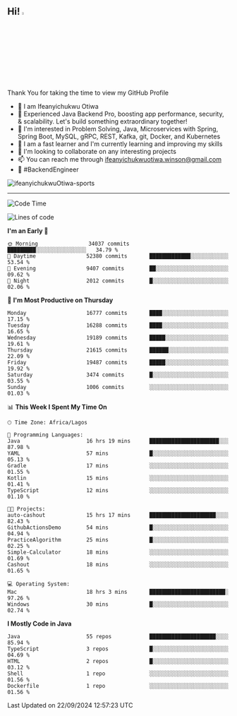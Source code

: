 <!-- BLOG-POST-LIST:START --><!-- BLOG-POST-LIST:END -->

## Hi! <img src="https://media.giphy.com/media/hvRJCLFzcasrR4ia7z/giphy.gif" width="4%"> 

Thank You for taking the time to view my GitHub Profile

- 👋 I am Ifeanyichukwu Otiwa
- 🚀 Experienced Java Backend Pro, boosting app performance, security, & scalability. Let's build something extraordinary together!
- 👀 I'm interested in Problem Solving, Java, Microservices with Spring, Spring Boot, MySQL, gRPC, REST, Kafka, git, Docker, and Kubernetes
- 🌱 I am a fast learner and I'm currently learning and improving my skills
- 💞️ I'm looking to collaborate on any interesting projects
- 📫 You can reach me through ifeanyichukwuotiwa.winson@gmail.com
- 🚀 #BackendEngineer

<p align="left" marginTop="10px"> <img src="https://komarev.com/ghpvc/?username=ifeanyichukwuOtiwa-sports&label=Profile%20views&color=0e75b6&style=for-the-badge" alt="ifeanyichukwuOtiwa-sports" /> </p>

***

<!--START_SECTION:waka-->
![Code Time](http://img.shields.io/badge/Code%20Time-2%2C913%20hrs%2014%20mins-blue)

![Lines of code](https://img.shields.io/badge/From%20Hello%20World%20I%27ve%20Written-23.9%20million%20lines%20of%20code-blue)

**I'm an Early 🐤** 

```text
🌞 Morning                34037 commits       █████████░░░░░░░░░░░░░░░░   34.79 % 
🌆 Daytime                52380 commits       █████████████░░░░░░░░░░░░   53.54 % 
🌃 Evening                9407 commits        ██░░░░░░░░░░░░░░░░░░░░░░░   09.62 % 
🌙 Night                  2012 commits        █░░░░░░░░░░░░░░░░░░░░░░░░   02.06 % 
```
📅 **I'm Most Productive on Thursday** 

```text
Monday                   16777 commits       ████░░░░░░░░░░░░░░░░░░░░░   17.15 % 
Tuesday                  16288 commits       ████░░░░░░░░░░░░░░░░░░░░░   16.65 % 
Wednesday                19189 commits       █████░░░░░░░░░░░░░░░░░░░░   19.61 % 
Thursday                 21615 commits       ██████░░░░░░░░░░░░░░░░░░░   22.09 % 
Friday                   19487 commits       █████░░░░░░░░░░░░░░░░░░░░   19.92 % 
Saturday                 3474 commits        █░░░░░░░░░░░░░░░░░░░░░░░░   03.55 % 
Sunday                   1006 commits        ░░░░░░░░░░░░░░░░░░░░░░░░░   01.03 % 
```


📊 **This Week I Spent My Time On** 

```text
🕑︎ Time Zone: Africa/Lagos

💬 Programming Languages: 
Java                     16 hrs 19 mins      ██████████████████████░░░   87.98 % 
YAML                     57 mins             █░░░░░░░░░░░░░░░░░░░░░░░░   05.13 % 
Gradle                   17 mins             ░░░░░░░░░░░░░░░░░░░░░░░░░   01.55 % 
Kotlin                   15 mins             ░░░░░░░░░░░░░░░░░░░░░░░░░   01.41 % 
TypeScript               12 mins             ░░░░░░░░░░░░░░░░░░░░░░░░░   01.10 % 

🐱‍💻 Projects: 
auto-cashout             15 hrs 17 mins      █████████████████████░░░░   82.43 % 
GithubActionsDemo        54 mins             █░░░░░░░░░░░░░░░░░░░░░░░░   04.94 % 
PracticeAlgorithm        25 mins             █░░░░░░░░░░░░░░░░░░░░░░░░   02.25 % 
Simple-Calculator        18 mins             ░░░░░░░░░░░░░░░░░░░░░░░░░   01.69 % 
Cashout                  18 mins             ░░░░░░░░░░░░░░░░░░░░░░░░░   01.65 % 

💻 Operating System: 
Mac                      18 hrs 3 mins       ████████████████████████░   97.26 % 
Windows                  30 mins             █░░░░░░░░░░░░░░░░░░░░░░░░   02.74 % 
```

**I Mostly Code in Java** 

```text
Java                     55 repos            █████████████████████░░░░   85.94 % 
TypeScript               3 repos             █░░░░░░░░░░░░░░░░░░░░░░░░   04.69 % 
HTML                     2 repos             █░░░░░░░░░░░░░░░░░░░░░░░░   03.12 % 
Shell                    1 repo              ░░░░░░░░░░░░░░░░░░░░░░░░░   01.56 % 
Dockerfile               1 repo              ░░░░░░░░░░░░░░░░░░░░░░░░░   01.56 % 
```




 Last Updated on 22/09/2024 12:57:23 UTC
<!--END_SECTION:waka-->

<!--
<p align="center">
![trophy](https://github-profile-trophy.vercel.app/?username=ifeanyichukwuOtiwa-sports&theme=onedark) (https://github.com/ryo-ma/github-profile-trophy)
</p>
-->

<!---
ifeanyi-otiwa/ifeanyi-otiwa is a ✨ special ✨ repository because its `README.md` (this file) appears on your GitHub profile.
You can click the Preview link to take a look at your changes.
--->
